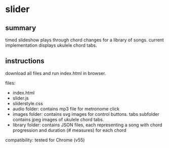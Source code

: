 # slider

## summary

timed slideshow plays through chord changes for a library of songs. current implementation displays ukulele chord tabs.

## instructions

download all files and run index.html in browser.

files:
* index.html
* slider.js
* sliderstyle.css
* audio folder: contains mp3 file for metronome click
* images folder: contains svg images for control buttons. tabs subfolder contains jpeg images of ukulele chord tabs.
* library folder: contains JSON files, each representing a song with chord progression and duration (# measures) for each chord

compatibility: tested for Chrome (v55)